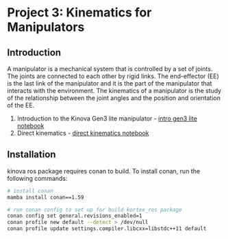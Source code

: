 # Project 3: Kinematics for Manipulators

## Introduction

A manipulator is a mechanical system that is controlled by a set of joints. The joints are connected to each other by rigid links. The end-effector (EE) is the last link of the manipulator and it is the part of the manipulator that interacts with the environment. The kinematics of a manipulator is the study of the relationship between the joint angles and the position and orientation of the EE.

1. Introduction to the Kinova Gen3 lite manipulator - [intro gen3 lite notebook](01-intro-gen3lite.ipynb)
2. Direct kinematics - [direct kinematics notebook](02-direct-kinematics.ipynb)

## Installation

kinova ros package requires conan to build. To install conan, run the following commands:

```bash
# install conan
mamba install conan==1.59

# run conan config to set up for build kortex_ros package
conan config set general.revisions_enabled=1
conan profile new default --detect > /dev/null
conan profile update settings.compiler.libcxx=libstdc++11 default
```
